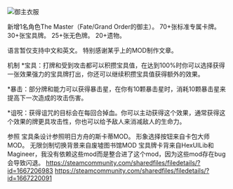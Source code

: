 ![御主衣服](https://s2.loli.net/2025/01/19/rvBtxkDLKnhzsS8.png)

新增1名角色The Master（Fate/Grand Order的御主）。
70+张标准专属卡牌。
30+张宝具牌。
25+张无色牌。
20+遗物。

语言暂仅支持中文和英文。
特别感谢某乎上的MOD制作文章。

机制
*宝具：打牌和受到攻击都可以积攒宝具值，在达到100%时你可以选择获得一张效果强力的宝具牌打出，你还可以继续积攒宝具值获得额外的效果。

*暴击：部分牌和能力可以获得暴击星，在你有10颗暴击星时，消耗10颗暴击星来提高下一次造成的攻击伤害。

*诅呪：获得诅咒的目标会在每回合掉血。你可以主动获得这个效果，通常获得这个效果的牌更具攻击性，你也可以给予敌人来消减敌人的生命力。

参照
宝具条设计参照明日方舟的斯卡蒂MOD。
形象选择按钮来自卡包大师MOD。
无限剑制切换背景来自废墟图书馆MOD
宝具牌卡背来自HexUILib和Magineer，我没有依赖这些mod而是整合进了这个mod，因为这些mod存在bug会导致闪退。
https://steamcommunity.com/sharedfiles/filedetails/?id=1667206983
https://steamcommunity.com/sharedfiles/filedetails/?id=1667220091
